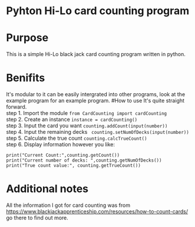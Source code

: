 # Pyhton Hi-Lo card counting program

# Purpose
This is a simple Hi-Lo black jack card counting program written in python.
# Benifits
It's modular to it can be easily intergrated into other programs, look at the example program for an example program.
#How to use
It's quite straight forward.<br/>
step 1. Import the module ```from CardCounting import cardCounting```<br/>
step 2. Create an instance ```instance = cardCounting()```<br/>
step 3. Input the card you want ```counting.addCount(input(number))```<br/>
step 4. Input the remaining decks ``` counting.setNumOfDecks(input(number))```<br/>
step 5. Calculate the true count ```counting.calcTrueCount()```<br/>
step 6. Display information however you like:

    print("Current Count:",counting.getCount())
    print("Current number of decks: ",counting.getNumOfDecks())
    print("True count value:", counting.getTrueCount())
# Additional notes
All the information I got for card counting was from https://www.blackjackapprenticeship.com/resources/how-to-count-cards/ go there to find out more.

